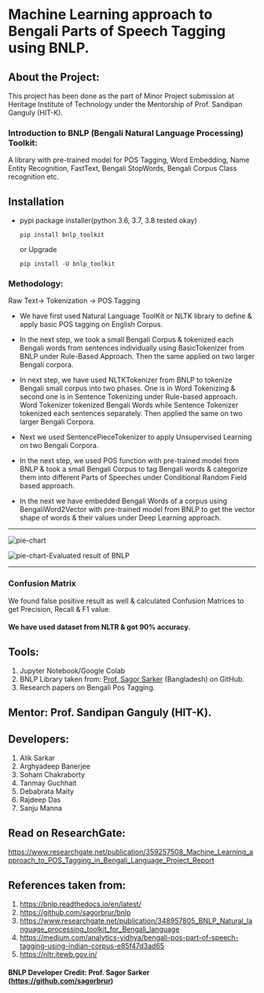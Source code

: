 # Machine Learning approach to Bengali Parts of Speech Tagging using BNLP.

## About the Project:

This project has been done as the part of Minor Project submission at Heritage Institute of Technology under the Mentorship of Prof. Sandipan Ganguly (HIT-K).

### Introduction to BNLP (Bengali Natural Language Processing) Toolkit:

A library with pre-trained model for POS Tagging, Word Embedding, Name Entity Recognition, FastText, Bengali StopWords, Bengali Corpus Class recognition etc.

## Installation

* 
  pypi package installer(python 3.6, 3.7, 3.8 tested okay)

  ``pip install bnlp_toolkit``

  or Upgrade

  ``pip install -U bnlp_toolkit``


### Methodology:

Raw Text-> Tokenization -> POS Tagging


- We have first used Natural Language ToolKit or NLTK library to define & apply basic POS tagging on English Corpus.

- In the next step, we took a small Bengali Corpus & tokenized each Bengali words from sentences individually using BasicTokenizer from BNLP under Rule-Based Approach. Then the same applied on two larger Bengali corpora.

- In next step, we have used NLTKTokenizer from BNLP to tokenize Bengali small corpus into two phases. One is in Word Tokenizing & second one is in Sentence Tokenizing under Rule-based approach. Word Tokenizer tokenized Bengali Words while Sentence Tokenizer tokenized each sentences separately. Then applied the same on two larger Bengali Corpora.

- Next we used SentencePieceTokenizer to apply Unsupervised Learning on two Bengali Corpora.

- In the next step, we used POS function with pre-trained model from BNLP & took a small Bengali Corpus to tag Bengali words & categorize them into different Parts of Speeches under Conditional Random Field based approach.

- In the next we have embedded Bengali Words of a corpus using BengaliWord2Vector with pre-trained model from BNLP to get the vector shape of words & their values under Deep Learning approach.

--------------------------------------------------------------------------------------------------------------------------------------------------------------------------



![pie-chart](https://user-images.githubusercontent.com/44817007/158359964-970e0bfd-f4f2-4403-8863-a1b9bc1d6e25.png)

![pie-chart-Evaluated result of BNLP](https://user-images.githubusercontent.com/44817007/158361562-969f423a-b890-4bb9-aad4-360b5837c35b.png)


--------------------------------------------------------------------------------------------------------------------------------------------------------------------------

### Confusion Matrix

We found false positive result as well & calculated Confusion Matrices to get Precision, Recall & F1 value.

#### We have used dataset from NLTR & got 90% accuracy.

## Tools:

1. Jupyter Notebook/Google Colab
2. BNLP Library taken from: [Prof. Sagor Sarker](https://github.com/sagorbrur) (Bangladesh) on GitHub.
3. Research papers on Bengali Pos Tagging.


## Mentor: Prof. Sandipan Ganguly (HIT-K).

## Developers:

1. Alik Sarkar
2. Arghyadeep Banerjee
3. Soham Chakraborty
4. Tanmay Guchhait
5. Debabrata Maity
6. Rajdeep Das
7. Sanju Manna

## Read on ResearchGate:

https://www.researchgate.net/publication/359257508_Machine_Learning_approach_to_POS_Tagging_in_Bengali_Language_Project_Report

## References taken from:

1. https://bnlp.readthedocs.io/en/latest/
2. https://github.com/sagorbrur/bnlp
3. https://www.researchgate.net/publication/348957805_BNLP_Natural_language_processing_toolkit_for_Bengali_language
4. https://medium.com/analytics-vidhya/bengali-pos-part-of-speech-tagging-using-indian-corpus-e85f47d3ad65
5. https://nltr.itewb.gov.in/

#### BNLP Developer Credit: Prof. Sagor Sarker (https://github.com/sagorbrur)



